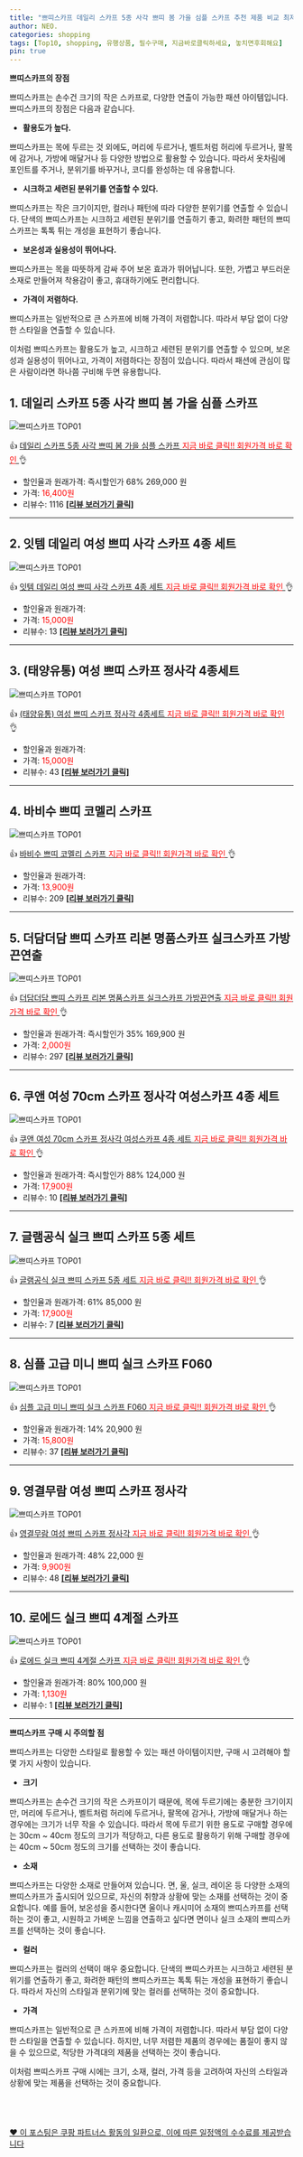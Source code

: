 ```yaml
---
title: "쁘띠스카프 데일리 스카프 5종 사각 쁘띠 봄 가을 심플 스카프 추천 제품 비교 최저 가격 비교 장점 구매가이드"
author: NEO.
categories: shopping
tags: [Top10, shopping, 유행상품, 필수구매, 지금바로클릭하세요, 놓치면후회해요]
pin: true
---
```

**쁘띠스카프의 장점**

쁘띠스카프는 손수건 크기의 작은 스카프로, 다양한 연출이 가능한 패션 아이템입니다. 쁘띠스카프의 장점은 다음과 같습니다.

* **활용도가 높다.**

쁘띠스카프는 목에 두르는 것 외에도, 머리에 두르거나, 벨트처럼 허리에 두르거나, 팔목에 감거나, 가방에 매달거나 등 다양한 방법으로 활용할 수 있습니다. 따라서 옷차림에 포인트를 주거나, 분위기를 바꾸거나, 코디를 완성하는 데 유용합니다.

* **시크하고 세련된 분위기를 연출할 수 있다.**

쁘띠스카프는 작은 크기이지만, 컬러나 패턴에 따라 다양한 분위기를 연출할 수 있습니다. 단색의 쁘띠스카프는 시크하고 세련된 분위기를 연출하기 좋고, 화려한 패턴의 쁘띠스카프는 톡톡 튀는 개성을 표현하기 좋습니다.

* **보온성과 실용성이 뛰어나다.**

쁘띠스카프는 목을 따뜻하게 감싸 주어 보온 효과가 뛰어납니다. 또한, 가볍고 부드러운 소재로 만들어져 착용감이 좋고, 휴대하기에도 편리합니다.

* **가격이 저렴하다.**

쁘띠스카프는 일반적으로 큰 스카프에 비해 가격이 저렴합니다. 따라서 부담 없이 다양한 스타일을 연출할 수 있습니다.

이처럼 쁘띠스카프는 활용도가 높고, 시크하고 세련된 분위기를 연출할 수 있으며, 보온성과 실용성이 뛰어나고, 가격이 저렴하다는 장점이 있습니다. 따라서 패션에 관심이 많은 사람이라면 하나쯤 구비해 두면 유용합니다.

   

## 1. 데일리 스카프 5종 사각 쁘띠 봄 가을 심플 스카프

![쁘띠스카프 TOP01](https://thumbnail6.coupangcdn.com/thumbnails/remote/490x490ex/image/vendor_inventory/faa6/883f580eb64a5e745253ba906dda9a9bdcea7f3e4bf032247165a868d149.jpg)


👍 [데일리 스카프 5종 사각 쁘띠 봄 가을 심플 스카프 <font color=red> 지금 바로 클릭!! 회원가격 바로 확인 </font> ](https://link.coupang.com/re/AFFSDP?lptag=AF3617701&subid=GithubCoopas&pageKey=7604176295&traceid=V0-153&itemId=20123345444&vendorItemId=87217714584) 👌 


- 할인율과 원래가격: 즉시할인가 68%  269,000   원
- 가격: <span style='color:red'>16,400원</span>
- 리뷰수: 1116  [**[리뷰 보러가기 클릭]**](https://link.coupang.com/re/AFFSDP?lptag=AF3617701&subid=GithubCoopas&pageKey=7604176295&traceid=V0-153&itemId=20123345444&vendorItemId=87217714584)

---


   

## 2. 잇템 데일리 여성 쁘띠 사각 스카프 4종 세트

![쁘띠스카프 TOP01](https://thumbnail9.coupangcdn.com/thumbnails/remote/490x490ex/image/vendor_inventory/676a/1a92c63c89b5cda69164ff8a84d8efc2abe3d35fa4b60a28476f3cdbe02c.jpg)


👍 [잇템 데일리 여성 쁘띠 사각 스카프 4종 세트 <font color=red> 지금 바로 클릭!! 회원가격 바로 확인 </font> ](https://link.coupang.com/re/AFFSDP?lptag=AF3617701&subid=GithubCoopas&pageKey=7192317158&traceid=V0-153&itemId=18161926731&vendorItemId=85354032858) 👌 


- 할인율과 원래가격: 
- 가격: <span style='color:red'>15,000원</span>
- 리뷰수: 13  [**[리뷰 보러가기 클릭]**](https://link.coupang.com/re/AFFSDP?lptag=AF3617701&subid=GithubCoopas&pageKey=7192317158&traceid=V0-153&itemId=18161926731&vendorItemId=85354032858)

---


   

## 3. (태양유통) 여성 쁘띠 스카프 정사각 4종세트

![쁘띠스카프 TOP01](https://thumbnail8.coupangcdn.com/thumbnails/remote/490x490ex/image/vendor_inventory/9490/684dbcbf82caafaf173b74fbd3ebe9fe5a3adfd9d470bb9a0e49eb1d793a.jpg)


👍 [(태양유통) 여성 쁘띠 스카프 정사각 4종세트 <font color=red> 지금 바로 클릭!! 회원가격 바로 확인 </font> ](https://link.coupang.com/re/AFFSDP?lptag=AF3617701&subid=GithubCoopas&pageKey=7187946028&traceid=V0-153&itemId=18142050056&vendorItemId=85355114019) 👌 


- 할인율과 원래가격: 
- 가격: <span style='color:red'>15,000원</span>
- 리뷰수: 43  [**[리뷰 보러가기 클릭]**](https://link.coupang.com/re/AFFSDP?lptag=AF3617701&subid=GithubCoopas&pageKey=7187946028&traceid=V0-153&itemId=18142050056&vendorItemId=85355114019)

---


   

## 4. 바비수 쁘띠 코멜리 스카프

![쁘띠스카프 TOP01](https://thumbnail6.coupangcdn.com/thumbnails/remote/490x490ex/image/rs_quotation_api/zeorlbmt/aa2a2614db3c4df583580ff591dfe21a.jpg)


👍 [바비수 쁘띠 코멜리 스카프 <font color=red> 지금 바로 클릭!! 회원가격 바로 확인 </font> ](https://link.coupang.com/re/AFFSDP?lptag=AF3617701&subid=GithubCoopas&pageKey=6773957904&traceid=V0-153&itemId=15912285730&vendorItemId=83119786615) 👌 


- 할인율과 원래가격: 
- 가격: <span style='color:red'>13,900원</span>
- 리뷰수: 209  [**[리뷰 보러가기 클릭]**](https://link.coupang.com/re/AFFSDP?lptag=AF3617701&subid=GithubCoopas&pageKey=6773957904&traceid=V0-153&itemId=15912285730&vendorItemId=83119786615)

---


   

## 5. 더담더담 쁘띠 스카프 리본 명품스카프 실크스카프 가방끈연출

![쁘띠스카프 TOP01](https://thumbnail10.coupangcdn.com/thumbnails/remote/490x490ex/image/vendor_inventory/d40e/76e3a1f7e5e4bf98ba652062723887c648fa88770524fbcef0bc203fe7d1.png)


👍 [더담더담 쁘띠 스카프 리본 명품스카프 실크스카프 가방끈연출 <font color=red> 지금 바로 클릭!! 회원가격 바로 확인 </font> ](https://link.coupang.com/re/AFFSDP?lptag=AF3617701&subid=GithubCoopas&pageKey=7398059916&traceid=V0-153&itemId=19142176567&vendorItemId=86261409996) 👌 


- 할인율과 원래가격: 즉시할인가 35%  169,900   원
- 가격: <span style='color:red'>2,000원</span>
- 리뷰수: 297  [**[리뷰 보러가기 클릭]**](https://link.coupang.com/re/AFFSDP?lptag=AF3617701&subid=GithubCoopas&pageKey=7398059916&traceid=V0-153&itemId=19142176567&vendorItemId=86261409996)

---


   

## 6. 쿠앤 여성 70cm 스카프 정사각 여성스카프 4종 세트

![쁘띠스카프 TOP01](https://thumbnail7.coupangcdn.com/thumbnails/remote/490x490ex/image/vendor_inventory/adca/73be78368fb5080c7d23ecab0f89b53510bfdff10fea178f2e0c73eb7103.jpg)


👍 [쿠앤 여성 70cm 스카프 정사각 여성스카프 4종 세트 <font color=red> 지금 바로 클릭!! 회원가격 바로 확인 </font> ](https://link.coupang.com/re/AFFSDP?lptag=AF3617701&subid=GithubCoopas&pageKey=7570498871&traceid=V0-153&itemId=19964311805&vendorItemId=87062806193) 👌 


- 할인율과 원래가격: 즉시할인가 88%  124,000   원
- 가격: <span style='color:red'>17,900원</span>
- 리뷰수: 10  [**[리뷰 보러가기 클릭]**](https://link.coupang.com/re/AFFSDP?lptag=AF3617701&subid=GithubCoopas&pageKey=7570498871&traceid=V0-153&itemId=19964311805&vendorItemId=87062806193)

---


   

## 7. 글램공식 실크 쁘띠 스카프 5종 세트

![쁘띠스카프 TOP01](https://thumbnail10.coupangcdn.com/thumbnails/remote/490x490ex/image/vendor_inventory/a34f/694905fe9cab28f59ce516d522cda16c2846fb37732a7bbcb1798b58ac31.JPG)


👍 [글램공식 실크 쁘띠 스카프 5종 세트 <font color=red> 지금 바로 클릭!! 회원가격 바로 확인 </font> ](https://link.coupang.com/re/AFFSDP?lptag=AF3617701&subid=GithubCoopas&pageKey=6756488735&traceid=V0-153&itemId=15820196014&vendorItemId=83032500937) 👌 


- 할인율과 원래가격: 61%  85,000   원
- 가격: <span style='color:red'>17,900원</span>
- 리뷰수: 7  [**[리뷰 보러가기 클릭]**](https://link.coupang.com/re/AFFSDP?lptag=AF3617701&subid=GithubCoopas&pageKey=6756488735&traceid=V0-153&itemId=15820196014&vendorItemId=83032500937)

---


   

## 8. 심플 고급 미니 쁘띠 실크 스카프 F060

![쁘띠스카프 TOP01](https://thumbnail10.coupangcdn.com/thumbnails/remote/490x490ex/image/vendor_inventory/9c71/3412534fafdb966cd8a5284d447e93fc2991b5e9948d28216ae5c7df077b.jpg)


👍 [심플 고급 미니 쁘띠 실크 스카프 F060 <font color=red> 지금 바로 클릭!! 회원가격 바로 확인 </font> ](https://link.coupang.com/re/AFFSDP?lptag=AF3617701&subid=GithubCoopas&pageKey=7098906015&traceid=V0-153&itemId=17714789757&vendorItemId=84879650189) 👌 


- 할인율과 원래가격: 14%  20,900   원
- 가격: <span style='color:red'>15,800원</span>
- 리뷰수: 37  [**[리뷰 보러가기 클릭]**](https://link.coupang.com/re/AFFSDP?lptag=AF3617701&subid=GithubCoopas&pageKey=7098906015&traceid=V0-153&itemId=17714789757&vendorItemId=84879650189)

---


   

## 9. 영결무람 여성 쁘띠 스카프 정사각

![쁘띠스카프 TOP01](https://thumbnail9.coupangcdn.com/thumbnails/remote/490x490ex/image/vendor_inventory/30fa/8e4da6a61dce9fb9f855c6e4450bc5e3d45bab93b60779742ee1e6c2e15e.jpg)


👍 [영결무람 여성 쁘띠 스카프 정사각 <font color=red> 지금 바로 클릭!! 회원가격 바로 확인 </font> ](https://link.coupang.com/re/AFFSDP?lptag=AF3617701&subid=GithubCoopas&pageKey=6989686032&traceid=V0-153&itemId=17103142715&vendorItemId=84323548592) 👌 


- 할인율과 원래가격: 48%  22,000   원
- 가격: <span style='color:red'>9,900원</span>
- 리뷰수: 48  [**[리뷰 보러가기 클릭]**](https://link.coupang.com/re/AFFSDP?lptag=AF3617701&subid=GithubCoopas&pageKey=6989686032&traceid=V0-153&itemId=17103142715&vendorItemId=84323548592)

---


   

## 10. 로에드 실크 쁘띠 4계절 스카프

![쁘띠스카프 TOP01](https://thumbnail9.coupangcdn.com/thumbnails/remote/490x490ex/image/vendor_inventory/c527/380ad247439ff109e347b3a4e3231974021af742a3230922251af36cf7e7.png)


👍 [로에드 실크 쁘띠 4계절 스카프 <font color=red> 지금 바로 클릭!! 회원가격 바로 확인 </font> ](https://link.coupang.com/re/AFFSDP?lptag=AF3617701&subid=GithubCoopas&pageKey=244076972&traceid=V0-153&itemId=774502391&vendorItemId=79982747905) 👌 


- 할인율과 원래가격: 80%  100,000   원
- 가격: <span style='color:red'>1,130원</span>
- 리뷰수: 1  [**[리뷰 보러가기 클릭]**](https://link.coupang.com/re/AFFSDP?lptag=AF3617701&subid=GithubCoopas&pageKey=244076972&traceid=V0-153&itemId=774502391&vendorItemId=79982747905)

---
**쁘띠스카프 구매 시 주의할 점**

쁘띠스카프는 다양한 스타일로 활용할 수 있는 패션 아이템이지만, 구매 시 고려해야 할 몇 가지 사항이 있습니다.

* **크기**

쁘띠스카프는 손수건 크기의 작은 스카프이기 때문에, 목에 두르기에는 충분한 크기이지만, 머리에 두르거나, 벨트처럼 허리에 두르거나, 팔목에 감거나, 가방에 매달거나 하는 경우에는 크기가 너무 작을 수 있습니다. 따라서 목에 두르기 위한 용도로 구매할 경우에는 30cm ~ 40cm 정도의 크기가 적당하고, 다른 용도로 활용하기 위해 구매할 경우에는 40cm ~ 50cm 정도의 크기를 선택하는 것이 좋습니다.

* **소재**

쁘띠스카프는 다양한 소재로 만들어져 있습니다. 면, 울, 실크, 레이온 등 다양한 소재의 쁘띠스카프가 출시되어 있으므로, 자신의 취향과 상황에 맞는 소재를 선택하는 것이 중요합니다. 예를 들어, 보온성을 중시한다면 울이나 캐시미어 소재의 쁘띠스카프를 선택하는 것이 좋고, 시원하고 가벼운 느낌을 연출하고 싶다면 면이나 실크 소재의 쁘띠스카프를 선택하는 것이 좋습니다.

* **컬러**

쁘띠스카프는 컬러의 선택이 매우 중요합니다. 단색의 쁘띠스카프는 시크하고 세련된 분위기를 연출하기 좋고, 화려한 패턴의 쁘띠스카프는 톡톡 튀는 개성을 표현하기 좋습니다. 따라서 자신의 스타일과 분위기에 맞는 컬러를 선택하는 것이 중요합니다.

* **가격**

쁘띠스카프는 일반적으로 큰 스카프에 비해 가격이 저렴합니다. 따라서 부담 없이 다양한 스타일을 연출할 수 있습니다. 하지만, 너무 저렴한 제품의 경우에는 품질이 좋지 않을 수 있으므로, 적당한 가격대의 제품을 선택하는 것이 좋습니다.

이처럼 쁘띠스카프 구매 시에는 크기, 소재, 컬러, 가격 등을 고려하여 자신의 스타일과 상황에 맞는 제품을 선택하는 것이 중요합니다.<br><br><br><br><br> [ ❤  이 포스팅은 쿠팡 파트너스 활동의 일환으로, 이에 따른 일정액의 수수료를 제공받습니다](https://link.coupang.com/a/bcEFyh)